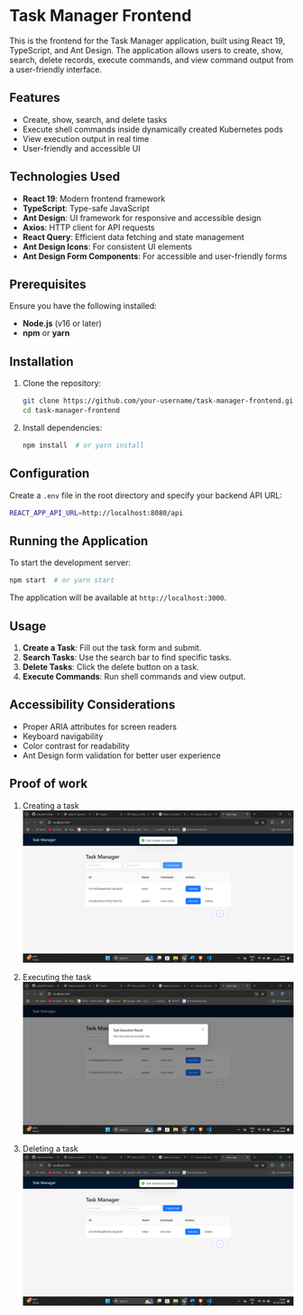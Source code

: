# Task Manager Frontend

This is the frontend for the Task Manager application, built using React 19, TypeScript, and Ant Design. The application allows users to create, show, search, delete records, execute commands, and view command output from a user-friendly interface.

## Features
- Create, show, search, and delete tasks
- Execute shell commands inside dynamically created Kubernetes pods
- View execution output in real time
- User-friendly and accessible UI

## Technologies Used
- **React 19**: Modern frontend framework
- **TypeScript**: Type-safe JavaScript
- **Ant Design**: UI framework for responsive and accessible design
- **Axios**: HTTP client for API requests
- **React Query**: Efficient data fetching and state management
- **Ant Design Icons**: For consistent UI elements
- **Ant Design Form Components**: For accessible and user-friendly forms

## Prerequisites
Ensure you have the following installed:
- **Node.js** (v16 or later)
- **npm** or **yarn**

## Installation
1. Clone the repository:
   ```sh
   git clone https://github.com/your-username/task-manager-frontend.git
   cd task-manager-frontend
   ```

2. Install dependencies:
   ```sh
   npm install  # or yarn install
   ```

## Configuration
Create a `.env` file in the root directory and specify your backend API URL:
```sh
REACT_APP_API_URL=http://localhost:8080/api
```

## Running the Application
To start the development server:
```sh
npm start  # or yarn start
```

The application will be available at `http://localhost:3000`.

## Usage
1. **Create a Task**: Fill out the task form and submit.
2. **Search Tasks**: Use the search bar to find specific tasks.
3. **Delete Tasks**: Click the delete button on a task.
4. **Execute Commands**: Run shell commands and view output.

## Accessibility Considerations
- Proper ARIA attributes for screen readers
- Keyboard navigability
- Color contrast for readability
- Ant Design form validation for better user experience

## Proof of work

1. Creating a task
![alt text](CreatingTaskWithUI.png)

2. Executing the task
![alt text](ExecutingTaskWithUI.png)

3. Deleting a task
![alt text](DeletingTaskWithUI.png)



